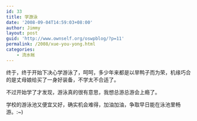 ```yaml
---
id: 33
title: 学游泳
date: '2008-09-04T14:59:03+08:00'
author: Jimmy
layout: post
guid: 'http://www.ownself.org/oswpblog/?p=11'
permalink: /2008/xue-you-yong.html
categories:
    - 流水帐
---
```


终于，终于开始下决心学游泳了，呵呵，多少年来都是以旱鸭子而为荣，机缘巧合的是丈母娘给买了一身好装备，不学太不合适了。

不过开始学了才发现，游泳真的很有意思，我想总游总游会上瘾了。

学校的游泳池又便宜又好，确实机会难得，加油加油，争取早日能在泳池里畅游。:~)